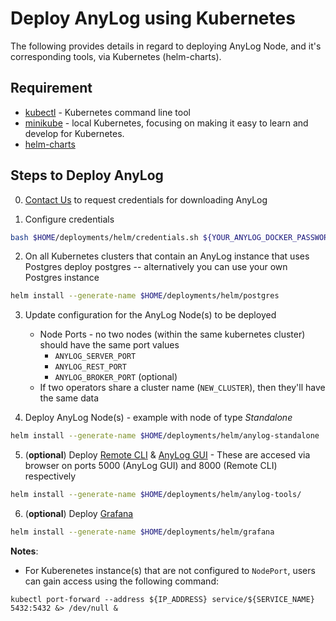 # Deploy AnyLog using Kubernetes 

The following provides details in regard to deploying AnyLog Node, and it's corresponding tools, via Kubernetes 
(helm-charts).

## Requirement
* [kubectl](https://kubernetes.io/docs/tasks/tools/install-kubectl-linux/) - Kubernetes command line tool
* [minikube](https://minikube.sigs.k8s.io/docs/start/) - local Kubernetes, focusing on making it easy to learn and develop for Kubernetes.
* [helm-charts](https://helm.sh/docs/intro/quickstart/)


## Steps to Deploy AnyLog  
0. [Contact Us](mailto:info@anylog.co) to request credentials for downloading AnyLog

1. Configure credentials 
```bash
bash $HOME/deployments/helm/credentials.sh ${YOUR_ANYLOG_DOCKER_PASSWORD}
```

2. On all Kubernetes clusters that contain an AnyLog instance that uses Postgres deploy postgres -- alternatively you 
can use your own Postgres instance 
```bash
helm install --generate-name $HOME/deployments/helm/postgres
```

3. Update configuration for the AnyLog Node(s) to be deployed  
    * Node Ports - no two nodes (within the same kubernetes cluster) should have the same port values
      * `ANYLOG_SERVER_PORT`
      * `ANYLOG_REST_PORT`
      * `ANYLOG_BROKER_PORT` (optional)
    * If two operators share a cluster name (`NEW_CLUSTER`), then they'll have the same data 
    

4. Deploy AnyLog Node(s) - example with node of type _Standalone_
```bash
helm install --generate-name $HOME/deployments/helm/anylog-standalone
```

5. (**optional**) Deploy [Remote CLI](https://github.com/AnyLog-co/Remote-CLI) & [AnyLog GUI](https://github.com/AnyLog-co/AnyLog-GUI) - 
These are accesed via browser on ports 5000 (AnyLog GUI) and 8000 (Remote CLI) respectively 
```bash
helm install --generate-name $HOME/deployments/helm/anylog-tools/
```

6. (**optional**) Deploy [Grafana](https://grafana.com/docs/grafana/latest/installation/)
```bash
helm install --generate-name $HOME/deployments/helm/grafana
```

**Notes**: 
* For Kuberenetes instance(s) that are not configured to `NodePort`, users can gain access using the following command: 
```commandline
kubectl port-forward --address ${IP_ADDRESS} service/${SERVICE_NAME} 5432:5432 &> /dev/null &
```
